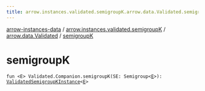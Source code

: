 ```yaml
---
title: arrow.instances.validated.semigroupK.arrow.data.Validated.semigroupK - arrow-instances-data
---
```


[arrow-instances-data](../../index.html) / [arrow.instances.validated.semigroupK](../index.html) / [arrow.data.Validated](index.html) / [semigroupK](./semigroup-k.html)

# semigroupK

`fun <E> Validated.Companion.semigroupK(SE: Semigroup<`[`E`](semigroup-k.html#E)`>): `[`ValidatedSemigroupKInstance`](../../arrow.instances/-validated-semigroup-k-instance/index.html)`<`[`E`](semigroup-k.html#E)`>`